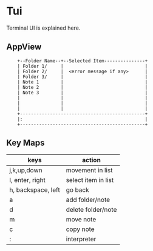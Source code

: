 # Tui

Terminal UI is explained here.

## AppView

```ascii
    +--Folder Name--+--Selected Item---------------+
    | Folder 1/     |                              |
    | Folder 2/     |  <error message if any>      |
    | Folder 3/     |                              |
    | Note 1        |                              |
    | Note 2        |                              |
    | Note 3        |                              |
    |               |                              |
    |               |                              |
    |               |                              |
    +----------------------------------------------+
    |:                                             |
    +----------------------------------------------+
```

## Key Maps

| keys               | action              |
| ------------------ | ------------------- |
| j,k,up,down        | movement in list    |
| l, enter, right    | select item in list |
| h, backspace, left | go back             |
| a                  | add folder/note     |
| d                  | delete folder/note  |
| m                  | move note           |
| c                  | copy note           |
| :                  | interpreter         |
